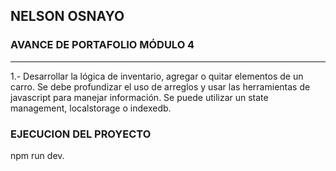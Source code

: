 ## NELSON OSNAYO
### AVANCE DE PORTAFOLIO MÓDULO 4
***
1.- Desarrollar la lógica de inventario, agregar o quitar elementos de un carro. Se debe 
profundizar el uso de arreglos y usar las herramientas de javascript para manejar 
información. Se puede utilizar un state management, localstorage o indexedb. 

### EJECUCION DEL PROYECTO
npm run dev.



